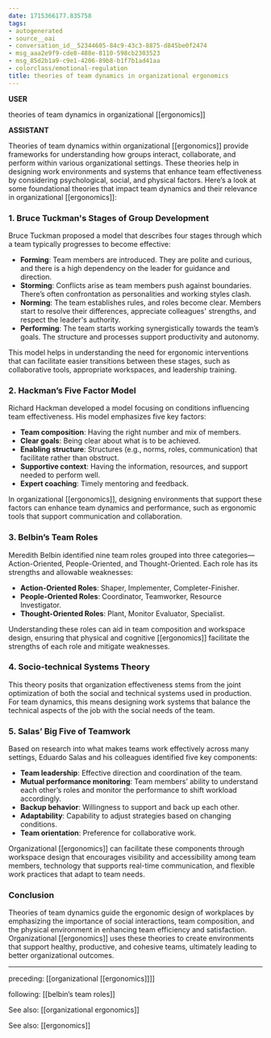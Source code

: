 ```yaml
---
date: 1715366177.835758
tags:
- autogenerated
- source__oai
- conversation_id__52344605-84c9-43c3-8875-d845be0f2474
- msg_aaa2e9f9-cde8-488e-8110-598cb2303523
- msg_85d2b1a9-c9e1-4206-89b8-b1f7b1ad41aa
- colorclass/emotional-regulation
title: theories of team dynamics in organizational ergonomics
---
```


**USER**

theories of team dynamics in organizational [[ergonomics]]


**ASSISTANT**

Theories of team dynamics within organizational [[ergonomics]] provide frameworks for understanding how groups interact, collaborate, and perform within various organizational settings. These theories help in designing work environments and systems that enhance team effectiveness by considering psychological, social, and physical factors. Here’s a look at some foundational theories that impact team dynamics and their relevance in organizational [[ergonomics]]:

### 1. Bruce Tuckman's Stages of Group Development

Bruce Tuckman proposed a model that describes four stages through which a team typically progresses to become effective:

- **Forming**: Team members are introduced. They are polite and curious, and there is a high dependency on the leader for guidance and direction.
- **Storming**: Conflicts arise as team members push against boundaries. There’s often confrontation as personalities and working styles clash.
- **Norming**: The team establishes rules, and roles become clear. Members start to resolve their differences, appreciate colleagues' strengths, and respect the leader's authority.
- **Performing**: The team starts working synergistically towards the team’s goals. The structure and processes support productivity and autonomy.
  
This model helps in understanding the need for ergonomic interventions that can facilitate easier transitions between these stages, such as collaborative tools, appropriate workspaces, and leadership training.

### 2. Hackman’s Five Factor Model

Richard Hackman developed a model focusing on conditions influencing team effectiveness. His model emphasizes five key factors:

- **Team composition**: Having the right number and mix of members.
- **Clear goals**: Being clear about what is to be achieved.
- **Enabling structure**: Structures (e.g., norms, roles, communication) that facilitate rather than obstruct.
- **Supportive context**: Having the information, resources, and support needed to perform well.
- **Expert coaching**: Timely mentoring and feedback.

In organizational [[ergonomics]], designing environments that support these factors can enhance team dynamics and performance, such as ergonomic tools that support communication and collaboration.

### 3. Belbin’s Team Roles

Meredith Belbin identified nine team roles grouped into three categories—Action-Oriented, People-Oriented, and Thought-Oriented. Each role has its strengths and allowable weaknesses:

- **Action-Oriented Roles**: Shaper, Implementer, Completer-Finisher.
- **People-Oriented Roles**: Coordinator, Teamworker, Resource Investigator.
- **Thought-Oriented Roles**: Plant, Monitor Evaluator, Specialist.

Understanding these roles can aid in team composition and workspace design, ensuring that physical and cognitive [[ergonomics]] facilitate the strengths of each role and mitigate weaknesses.

### 4. Socio-technical Systems Theory

This theory posits that organization effectiveness stems from the joint optimization of both the social and technical systems used in production. For team dynamics, this means designing work systems that balance the technical aspects of the job with the social needs of the team.

### 5. Salas’ Big Five of Teamwork

Based on research into what makes teams work effectively across many settings, Eduardo Salas and his colleagues identified five key components:

- **Team leadership**: Effective direction and coordination of the team.
- **Mutual performance monitoring**: Team members’ ability to understand each other’s roles and monitor the performance to shift workload accordingly.
- **Backup behavior**: Willingness to support and back up each other.
- **Adaptability**: Capability to adjust strategies based on changing conditions.
- **Team orientation**: Preference for collaborative work.

Organizational [[ergonomics]] can facilitate these components through workspace design that encourages visibility and accessibility among team members, technology that supports real-time communication, and flexible work practices that adapt to team needs.

### Conclusion

Theories of team dynamics guide the ergonomic design of workplaces by emphasizing the importance of social interactions, team composition, and the physical environment in enhancing team efficiency and satisfaction. Organizational [[ergonomics]] uses these theories to create environments that support healthy, productive, and cohesive teams, ultimately leading to better organizational outcomes.


---

preceding: [[organizational [[ergonomics]]]]  


following: [[belbin’s team roles]]

See also: [[organizational ergonomics]]


See also: [[ergonomics]]